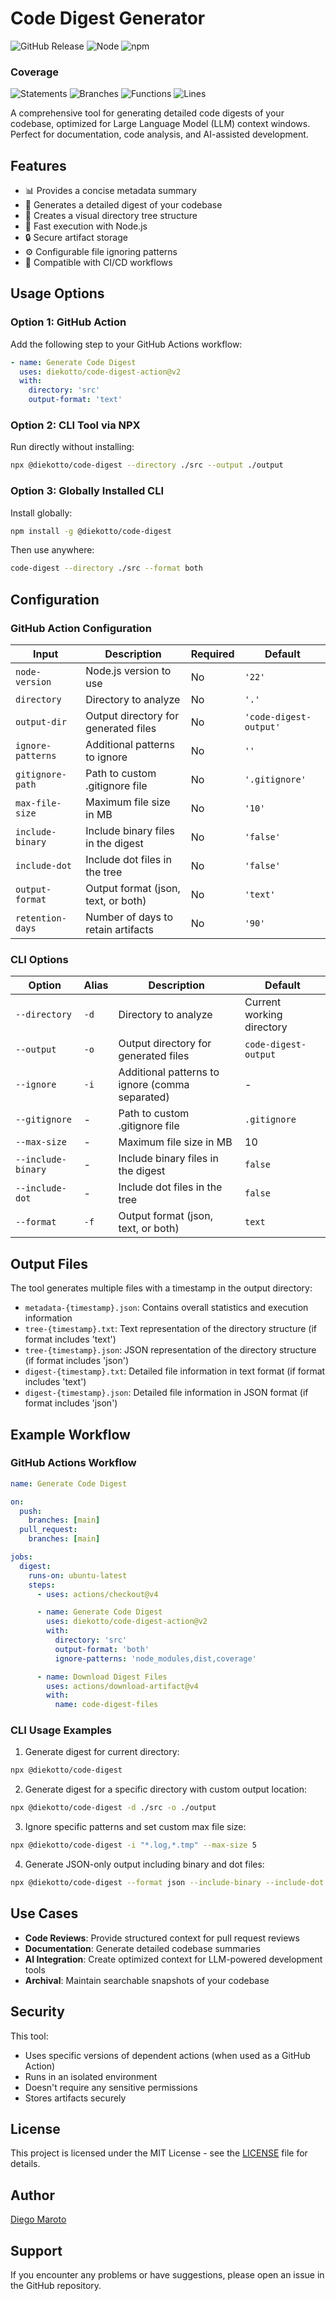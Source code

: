 # Code Digest Generator

![GitHub Release](https://img.shields.io/github/v/release/diekotto/code-digest-action?logo=githubactions)
![Node](https://img.shields.io/badge/nodejs-v22-green?logo=nodedotjs)
![npm](https://img.shields.io/npm/v/@diekotto/code-digest)

### Coverage

![Statements](https://img.shields.io/badge/statements-91.78%25-brightgreen)
![Branches](https://img.shields.io/badge/branches-79.78%25-yellowgreen)
![Functions](https://img.shields.io/badge/functions-87.87%25-green)
![Lines](https://img.shields.io/badge/lines-91.78%25-brightgreen)

A comprehensive tool for generating detailed code digests of your codebase, optimized for Large Language Model (LLM) context windows. Perfect for documentation, code analysis, and AI-assisted development.

## Features

- 📊 Provides a concise metadata summary
- 📝 Generates a detailed digest of your codebase
- 🌳 Creates a visual directory tree structure
- 🚀 Fast execution with Node.js
- 🔒 Secure artifact storage
- ⚙️ Configurable file ignoring patterns
- 🔄 Compatible with CI/CD workflows

## Usage Options

### Option 1: GitHub Action

Add the following step to your GitHub Actions workflow:

```yaml
- name: Generate Code Digest
  uses: diekotto/code-digest-action@v2
  with:
    directory: 'src'
    output-format: 'text'
```

### Option 2: CLI Tool via NPX

Run directly without installing:

```bash
npx @diekotto/code-digest --directory ./src --output ./output
```

### Option 3: Globally Installed CLI

Install globally:

```bash
npm install -g @diekotto/code-digest
```

Then use anywhere:

```bash
code-digest --directory ./src --format both
```

## Configuration

### GitHub Action Configuration

| Input             | Description                          | Required | Default                |
| ----------------- | ------------------------------------ | -------- | ---------------------- |
| `node-version`    | Node.js version to use               | No       | `'22'`                 |
| `directory`       | Directory to analyze                 | No       | `'.'`                  |
| `output-dir`      | Output directory for generated files | No       | `'code-digest-output'` |
| `ignore-patterns` | Additional patterns to ignore        | No       | `''`                   |
| `gitignore-path`  | Path to custom .gitignore file       | No       | `'.gitignore'`         |
| `max-file-size`   | Maximum file size in MB              | No       | `'10'`                 |
| `include-binary`  | Include binary files in the digest   | No       | `'false'`              |
| `include-dot`     | Include dot files in the tree        | No       | `'false'`              |
| `output-format`   | Output format (json, text, or both)  | No       | `'text'`               |
| `retention-days`  | Number of days to retain artifacts   | No       | `'90'`                 |

### CLI Options

| Option             | Alias | Description                                     | Default                   |
| ------------------ | ----- | ----------------------------------------------- | ------------------------- |
| `--directory`      | `-d`  | Directory to analyze                            | Current working directory |
| `--output`         | `-o`  | Output directory for generated files            | `code-digest-output`      |
| `--ignore`         | `-i`  | Additional patterns to ignore (comma separated) | -                         |
| `--gitignore`      | -     | Path to custom .gitignore file                  | `.gitignore`              |
| `--max-size`       | -     | Maximum file size in MB                         | 10                        |
| `--include-binary` | -     | Include binary files in the digest              | `false`                   |
| `--include-dot`    | -     | Include dot files in the tree                   | `false`                   |
| `--format`         | `-f`  | Output format (json, text, or both)             | `text`                    |

## Output Files

The tool generates multiple files with a timestamp in the output directory:

- `metadata-{timestamp}.json`: Contains overall statistics and execution information
- `tree-{timestamp}.txt`: Text representation of the directory structure (if format includes 'text')
- `tree-{timestamp}.json`: JSON representation of the directory structure (if format includes 'json')
- `digest-{timestamp}.txt`: Detailed file information in text format (if format includes 'text')
- `digest-{timestamp}.json`: Detailed file information in JSON format (if format includes 'json')

## Example Workflow

### GitHub Actions Workflow

```yaml
name: Generate Code Digest

on:
  push:
    branches: [main]
  pull_request:
    branches: [main]

jobs:
  digest:
    runs-on: ubuntu-latest
    steps:
      - uses: actions/checkout@v4

      - name: Generate Code Digest
        uses: diekotto/code-digest-action@v2
        with:
          directory: 'src'
          output-format: 'both'
          ignore-patterns: 'node_modules,dist,coverage'

      - name: Download Digest Files
        uses: actions/download-artifact@v4
        with:
          name: code-digest-files
```

### CLI Usage Examples

1. Generate digest for current directory:

```bash
npx @diekotto/code-digest
```

2. Generate digest for a specific directory with custom output location:

```bash
npx @diekotto/code-digest -d ./src -o ./output
```

3. Ignore specific patterns and set custom max file size:

```bash
npx @diekotto/code-digest -i "*.log,*.tmp" --max-size 5
```

4. Generate JSON-only output including binary and dot files:

```bash
npx @diekotto/code-digest --format json --include-binary --include-dot
```

## Use Cases

- **Code Reviews**: Provide structured context for pull request reviews
- **Documentation**: Generate detailed codebase summaries
- **AI Integration**: Create optimized context for LLM-powered development tools
- **Archival**: Maintain searchable snapshots of your codebase

## Security

This tool:

- Uses specific versions of dependent actions (when used as a GitHub Action)
- Runs in an isolated environment
- Doesn't require any sensitive permissions
- Stores artifacts securely

## License

This project is licensed under the MIT License - see the [LICENSE](LICENSE) file for details.

## Author

[Diego Maroto](https://github.com/diekotto)

## Support

If you encounter any problems or have suggestions, please open an issue in the GitHub repository.
